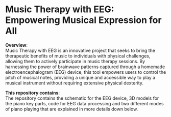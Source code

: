 # Music Therapy with EEG: Empowering Musical Expression for All

**Overview**:<br/>
Music Therapy with EEG is an innovative project that seeks to bring the therapeutic benefits of music to individuals with physical challenges, allowing them to actively participate in music therapy sessions. By harnessing the power of brainwave patterns captured through a homemade electroencephalogram (EEG) device, this tool empowers users to control the pitch of musical notes, providing a unique and accessible way to play a musical instrument without requiring extensive physical dexterity.

**This repository contains**:<br/>
The repository contains the schematic for the EEG device, 3D models for the piano key parts, code for EEG data processing and two different modes of piano playing that are explained in more details down below.

